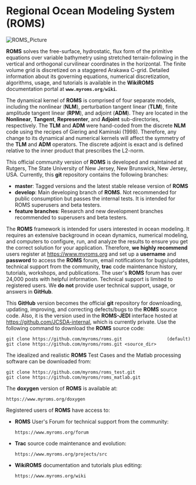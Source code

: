 # **Regional Ocean Modeling System (ROMS)**

![ROMS_Picture](https://github.com/myroms/roms/assets/23062912/d72765ed-9d55-4109-84fc-c51b05832adb)

**ROMS** solves the free-surface, hydrostatic, flux form of the primitive
equations over variable bathymetry using stretched terrain-following in the
vertical and orthogonal curvilinear coordinates in the horizontal. The finite
volume grid is discretized on a staggered Arakawa C-grid. Detailed information
about its governing equations, numerical discretization, algorithms, usage, and
tutorials is available in the **WikiROMS** documentation portal at
**`www.myroms.org/wiki`**.

The dynamical kernel of **ROMS** is comprised of four separate models, including
the nonlinear (**NLM**), perturbation tangent linear (**TLM**), finite amplitude
tangent linear (**RPM**), and adjoint (**ADM**). They are located in the
**Nonlinear**, **Tangent**, **Representer**, and **Adjoint** sub-directories,
respectively. The **TLM** and **ADM** were hand-coded from the discrete **NLM**
code using the recipes of Giering and Kaminski (1998). Therefore, any change to
its dynamical and numerical kernels will affect the symmetry of the **TLM** and
**ADM** operators. The discrete adjoint is exact and is defined relative to
the inner product that prescribes the L2-norm.

This official community version of **ROMS** is developed and maintained at Rutgers,
The State University of New Jersey, New Brunswick, New Jersey, USA. Currently, this
**git** repository contains the following branches:

- **master**: Tagged versions and the latest stable release version of **ROMS**
- **develop**: Main developing branch of **ROMS**. Not recommended for public
 consumption but passes the internal tests. It is intended for ROMS superusers
 and beta testers.
- **feature branches**: Research and new development branches recommended to
superusers and beta testers.

The **ROMS**  framework is intended for users interested in ocean modeling. It
requires an extensive background in ocean dynamics, numerical modeling, and
computers to configure, run, and analyze the results to ensure you get the
correct solution for your application. Therefore, **we highly recommend** users
register at https://www.myroms.org and set up a **username** and **password** to
access the **ROMS** forum, email notifications for bugs/updates, technical
support from the community, **trac** code maintenance history, tutorials, workshops,
and publications. The user's **ROMS** forum has over 24,000 posts with helpful
information. Technical support is limited to registered users. We **do not**
provide user technical support, usage, or answers in **GitHub**.  

This **GitHub** version becomes the official **git** repository for downloading,
updating, improving, and correcting defects/bugs to the **ROMS** source code.
Also, it is the version used in the **ROMS-JEDI** interface hosted at
https://github.com/JCSDA-internal, which is currently private. Use the following
command to download the **ROMS** source code:
```
git clone https://github.com/myroms/roms.git                 (default)
git clone https://github.com/myroms/roms.git <source_dir>
```
The idealized and realistic **ROMS** Test Cases and the Matlab processing
software can be downloaded from:
```
git clone https://github.com/myroms/roms_test.git
git clone https://github.com/myroms/roms_matlab.git
```
The **doxygen** version of **ROMS** is available at:
```
https://www.myroms.org/doxygen
```
Registered users of **ROMS** have access to:

- **ROMS** User's Forum for technical support from the community:
  ```
  https://www.myroms.org/forum
  ```
- **Trac** source code maintenance and evolution:
  ```
  https://www.myroms.org/projects/src
  ```
- **WikiROMS** documentation and tutorials plus editing:
  ```
  https://www.myroms.org/wiki
  ```
